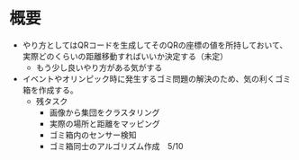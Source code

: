 # 概要
  - やり方としてはQRコードを生成してそのQRの座標の値を所持しておいて、実際どのくらいの距離移動すればいいか決定する（未定）
    - もう少し良いやり方がある気がする
- イベントやオリンピック時に発生するゴミ問題の解決のため、気の利くゴミ箱を作成する。
  - 残タスク
    - 画像から集団をクラスタリング
    - 実際の場所と距離をマッピング
    - ゴミ箱内のセンサー検知
    - ゴミ箱同士のアルゴリズム作成　5/10
